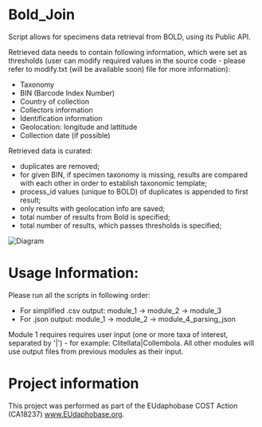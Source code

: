 # Bold_Join

Script allows for specimens data retrieval from BOLD, using its Public API.

Retrieved data needs to contain following information, which were set as thresholds (user can modify required values in the source code - please refer to modify.txt (will be available soon) file for more information): 
- Taxonomy 
- BIN (Barcode Index Number) 
- Country of collection
- Collectors information 
- Identification information
- Geolocation: longitude and lattitude 
- Collection date (if possible)

Retrieved data is curated: 
- duplicates are removed;
- for given BIN, if specimen taxonomy is missing, results are compared with each other in order to establish taxonomic template;
- process_id values (unique to BOLD) of duplicates is appended to first result;
- only results with geolocation info are saved;
- total number of results from Bold is specified;
- total number of results, which passes thresholds is specified;

![Diagram](https://user-images.githubusercontent.com/69317662/134813923-50f61eb4-a351-4c23-9984-3593a09bf8ce.jpg)






# Usage Information:
Please run all the scripts in following order: 
  - For simplified .csv output: module_1 -> module_2 -> module_3
  - For .json output: module_1 -> module_2 -> module_4_parsing_json

Module 1 requires requires user input (one or more taxa of interest, separated by '|') - for example: Clitellata|Collembola.
All other modules will use output files from previous modules as their input. 


# Project information 
This project was performed as part of the EUdaphobase COST Action (CA18237) www.EUdaphobase.org.
